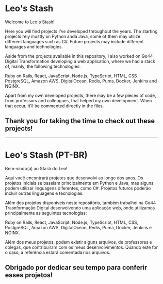 # Leo's Stash
Welcome to Leo's Stash!

Here you will find projects I've developed throughout the years.
The starting projects rely mostly on Python anda Java, some of them may utilize different languages such as C#. Future projects may include different languages and technologies.

Aside from the projects available in this repository, I also worked on Go44 Digital Transformation developing a web application, where we had a stack of, mainly, the following technologies:

Ruby on Rails, React, JavaScript, Node.js, TypeScript, HTML, CSS PostgreSQL, Amazon AWS, DigitalOcean, Redis, Puma, Docker, Jenkins and NGINX.

Apart from my own developed projects, there may be a few pieces of code, from professors and colleagues, that helped my own development. When that occur, it'll be commented directly in the files.

## Thank you for taking the time to check out these projects!


---

# Leo's Stash (PT-BR)
Bem-vindo(a) ao Stash do Leo!

Aqui você encontrará projetos que desenvolvi ao longo dos anos.
Os projetos iniciais se baseiam principalmente em Python e Java, mas alguns podem utilizar linguagens diferentes, como C#. Projetos futuros poderão incluir outras linguagens e tecnologias.

Além dos projetos disponíveis neste repositório, também trabalhei na Go44 Trasnformação Digital desenvolvendo uma aplicação web, onde utilizamos principalmente as seguintes tecnologias:

Ruby on Rails, React, JavaScript, Node.js, TypeScript, HTML, CSS, PostgreSQL, Amazon AWS, DigitalOcean, Redis, Puma, Docker, Jenkins e NGINX.

Além dos meus projetos, podem existir alguns arquivos, de professores e colegas, que contribuíram com os meus desenvolvimentos. Quando este for o caso, a referência estará comentada nos arquivos.

## Obrigado por dedicar seu tempo para conferir esses projetos!

